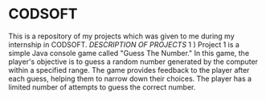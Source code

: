 # CODSOFT
This is a repository of my projects which was given to me during my internship in CODSOFT.
*DESCRIPTION OF PROJECTS*
1 ) Project 1 is a simple Java console game called "Guess The Number." In this game, the player's objective is to guess a random number generated by the computer within a specified range. The game provides feedback to the player after each guess, helping them to narrow down their choices. The player has a limited number of attempts to guess the correct number.
